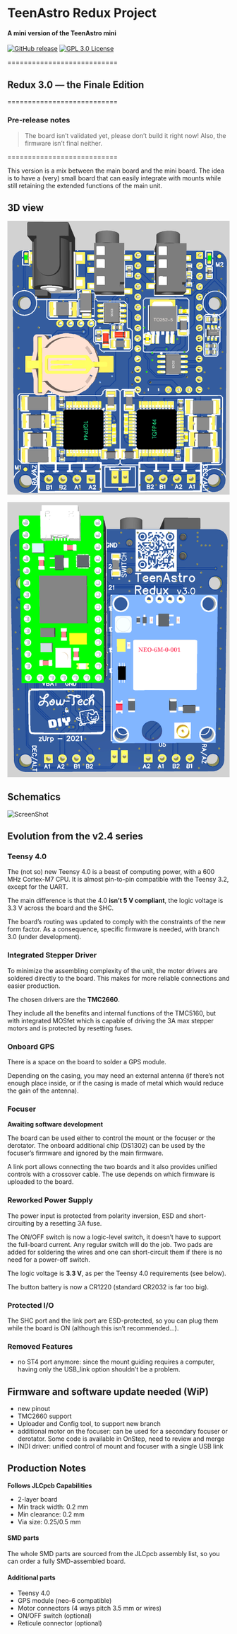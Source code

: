 # TeenAstro Redux Project

#### A mini version of the TeenAstro mini





[![GitHub release](http://img.shields.io/badge/Version-3.0_RC0-orange.svg?style=flat)][release]
[![GPL 3.0 License](https://img.shields.io/badge/license-GPL_3.0-blue.svg?style=flat)][license] 

[release]: https://github.com/lordzurp/TeenAstro_Redux/releases
[license]: https://raw.githubusercontent.com/lordzurp/TeenAstro_Redux/master/LICENSE





===========================

## Redux 3.0 — the Finale Edition
===========================

### Pre-release notes

> The board isn’t validated yet, please don’t build it right now! Also, the firmware isn’t final neither.

===========================

This version is a mix between the main board and the mini board. The idea is to have a (very) small board that can easily integrate with mounts while still retaining the extended functions of the main unit.


## 3D view

![3D_top](TeenAstro_Redux%20v3.0%20-%202_board_3D%20TOP.png)

![3D_bot](TeenAstro_Redux%20v3.0%20-%202_board_3D%20BOT.png)

## Schematics

![ScreenShot](https://raw.githubusercontent.com/lordzurp/TeenAstro_Redux/master/Redux_v3.0/TeenAstro_Redux%20v3.0%20-%201_schematic.png)


## Evolution from the v2.4 series

### Teensy 4.0
The (not so) new Teensy 4.0 is a beast of computing power, with a 600 MHz Cortex-M7 CPU. It is almost pin-to-pin compatible with the Teensy 3.2, except for the UART.

The main difference is that the 4.0 **isn’t 5 V compliant**, the logic voltage is 3.3 V across the board and the SHC.

The board’s routing was updated to comply with the constraints of the new form factor. As a consequence, specific firmware is needed, with branch 3.0 (under development).

### Integrated Stepper Driver
To minimize the assembling complexity of the unit, the motor drivers are soldered directly to the board. This makes for more reliable connections and easier production.

The chosen drivers are the **TMC2660**.

They include all the benefits and internal functions of the TMC5160, but with integrated MOSfet which is capable of driving the 3A max stepper motors and is protected by resetting fuses.

### Onboard GPS
There is a space on the board to solder a GPS module.

Depending on the casing, you may need an external antenna (if there’s not enough place inside, or if the casing is made of metal which would reduce the gain of the antenna).

### Focuser
**Awaiting software development**

The board can be used either to control the mount or the focuser or the derotator. The onboard additional chip (DS1302) can be used by the focuser’s firmware and ignored by the main firmware.

A link port allows connecting the two boards and it also provides unified controls with a crossover cable. The use depends on which firmware is uploaded to the board.

### Reworked Power Supply
The power input is protected from polarity inversion, ESD and short-circuiting by a resetting 3A fuse.

The ON/OFF switch is now a logic-level switch, it doesn’t have to support the full-board current. Any regular switch will do the job. Two pads are added for soldering the wires and one can short-circuit them if there is no need for a power-off switch.

The logic voltage is **3.3 V**, as per the Teensy 4.0 requirements (see below).

The button battery is now a CR1220 (standard CR2032 is far too big).

### Protected I/O
The SHC port and the link port are ESD-protected, so you can plug them while the board is ON (although this isn’t recommended…).

### Removed Features
*	no ST4 port anymore: since the mount guiding requires a computer, having only the USB_link option shouldn’t be a problem.

## Firmware and software update needed (WiP)
*	new pinout
*	TMC2660 support
*	Uploader and Config tool, to support new branch
*	additional motor on the focuser: can be used for a secondary focuser or derotator. Some code is available in OnStep, need to review and merge
*	INDI driver: unified control of mount and focuser with a single USB link

## Production Notes
**Follows JLCpcb Capabilities**

*	2-layer board
*	Min track width: 0.2 mm
*	Min clearance: 0.2 mm
*	Via size: 0.25/0.5 mm

#### SMD parts
The whole SMD parts are sourced from the JLCpcb assembly list, so you can order a fully SMD-assembled board.

#### Additional parts
*	Teensy 4.0
*	GPS module (neo-6 compatible)
*	Motor connectors (4 ways pitch 3.5 mm or wires)
*	ON/OFF switch (optional)
*	Reticule connector (optional)

